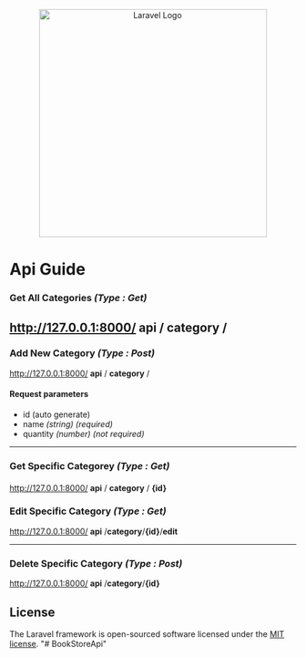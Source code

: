 <p align="center"><a href="https://laravel.com" target="_blank"><img src="https://raw.githubusercontent.com/laravel/art/master/logo-lockup/5%20SVG/2%20CMYK/1%20Full%20Color/laravel-logolockup-cmyk-red.svg" width="400" alt="Laravel Logo"></a></p>

# Api Guide
### Get All Categories *(Type : Get)*

  http://127.0.0.1:8000/ **api** / **category** /
  ---
  
 ### Add New Category *(Type : Post)*
  http://127.0.0.1:8000/ **api** / **category** /
  
  #### Request parameters 
  - id (auto generate)
  - name *(string)* *(required)*
  - quantity *(number)* *(not required)*
  ---
  ### Get Specific Categorey  *(Type : Get)*
  
  #### 
  http://127.0.0.1:8000/ **api** / **category** / **{id}**

### Edit Specific Category *(Type : Get)*
  http://127.0.0.1:8000/ **api** /**category**/**{id}**/**edit**
  
  ---
### Delete Specific Category *(Type  :  Post)*
 http://127.0.0.1:8000/ **api** /**category**/**{id}**
 

## License

The Laravel framework is open-sourced software licensed under the [MIT license](https://opensource.org/licenses/MIT).
"# BookStoreApi" 
